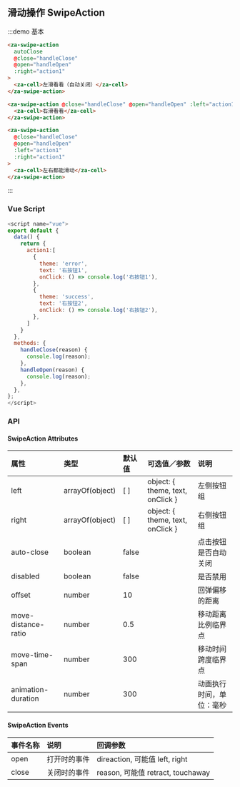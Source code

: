 ## 滑动操作 SwipeAction

:::demo 基本

```html
<za-swipe-action
  autoClose
  @close="handleClose"
  @open="handleOpen"
  :right="action1"
>
  <za-cell>左滑看看（自动关闭）</za-cell>
</za-swipe-action>

<za-swipe-action @close="handleClose" @open="handleOpen" :left="action1">
  <za-cell>右滑看看</za-cell>
</za-swipe-action>

<za-swipe-action
  @close="handleClose"
  @open="handleOpen"
  :left="action1"
  :right="action1"
>
  <za-cell>左右都能滑动</za-cell>
</za-swipe-action>
```

:::

### Vue Script

```javascript
<script name="vue">
export default {
  data() {
    return {
      action1:[
        {
          theme: 'error',
          text: '右按钮1',
          onClick: () => console.log('右按钮1'),
        },
        {
          theme: 'success',
          text: '右按钮2',
          onClick: () => console.log('右按钮2'),
        },
      ]
    }
  },
  methods: {
    handleClose(reason) {
      console.log(reason);
    },
    handleOpen(reason) {
      console.log(reason);
    },
  },
};
</script>
```

### API

#### SwipeAction Attributes

| 属性              | 类型            | 默认值         | 可选值／参数                     | 说明                     |
| :---------------- | :-------------- | :------------- | :------------------------------- | :----------------------- |
| left              | arrayOf(object) | [ ]            | object: { theme, text, onClick } | 左侧按钮组               |
| right             | arrayOf(object) | [ ]            | object: { theme, text, onClick } | 右侧按钮组               |
| auto-close         | boolean            | false          |                                  | 点击按钮是否自动关闭     |
| disabled          | boolean            | false          |                                  | 是否禁用                 |
| offset            | number          | 10             |                                  | 回弹偏移的距离           |
| move-distance-ratio | number          | 0.5            |                                  | 移动距离比例临界点       |
| move-time-span      | number          | 300            |                                  | 移动时间跨度临界点       |
| animation-duration | number          | 300            |                                  | 动画执行时间，单位：毫秒 |

#### SwipeAction Events

| 事件名称 | 说明         | 回调参数                          |
| :------- | :----------- | :-------------------------------- |
| open     | 打开时的事件 | direaction, 可能值 left, right    |
| close    | 关闭时的事件 | reason, 可能值 retract, touchaway |
